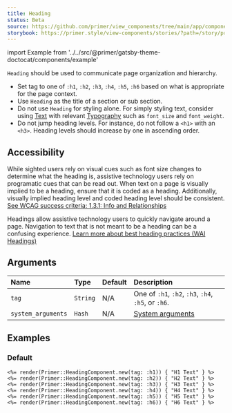 ```yaml
---
title: Heading
status: Beta
source: https://github.com/primer/view_components/tree/main/app/components/primer/heading_component.rb
storybook: https://primer.style/view-components/stories/?path=/story/primer-heading-component
---
```


import Example from '../../src/@primer/gatsby-theme-doctocat/components/example'

<!-- Warning: AUTO-GENERATED file, do not edit. Add code comments to your Ruby instead <3 -->

`Heading` should be used to communicate page organization and hierarchy.

- Set tag to one of `:h1`, `:h2`, `:h3`, `:h4`, `:h5`, `:h6` based on what is appropriate for the page context.
- Use `Heading` as the title of a section or sub section.
- Do not use `Heading` for styling alone. For simply styling text, consider using [Text](/components/text) with relevant [Typography](/system-arguments#typography)
  such as `font_size` and `font_weight`.
- Do not jump heading levels. For instance, do not follow a `<h1>` with an `<h3>`. Heading levels should increase by one in ascending order.

## Accessibility

While sighted users rely on visual cues such as font size changes to determine what the heading is, assistive technology users rely on programatic cues that can be read out.
When text on a page is visually implied to be a heading, ensure that it is coded as a heading. Additionally, visually implied heading level and coded heading level should be
consistent. [See WCAG success criteria: 1.3.1: Info and Relationships](https://www.w3.org/WAI/WCAG21/Understanding/info-and-relationships.html)

Headings allow assistive technology users to quickly navigate around a page. Navigation to text that is not meant to be a heading can be a confusing experience.
[Learn more about best heading practices (WAI Headings)](https://www.w3.org/WAI/tutorials/page-structure/headings/)

## Arguments

| Name | Type | Default | Description |
| :- | :- | :- | :- |
| `tag` | `String` | N/A | One of `:h1`, `:h2`, `:h3`, `:h4`, `:h5`, or `:h6`. |
| `system_arguments` | `Hash` | N/A | [System arguments](/system-arguments) |

## Examples

### Default

<Example src="<h1 data-view-component='true'>H1 Text</h1><h2 data-view-component='true'>H2 Text</h2><h3 data-view-component='true'>H3 Text</h3><h4 data-view-component='true'>H4 Text</h4><h5 data-view-component='true'>H5 Text</h5><h6 data-view-component='true'>H6 Text</h6>" />

```erb
<%= render(Primer::HeadingComponent.new(tag: :h1)) { "H1 Text" } %>
<%= render(Primer::HeadingComponent.new(tag: :h2)) { "H2 Text" } %>
<%= render(Primer::HeadingComponent.new(tag: :h3)) { "H3 Text" } %>
<%= render(Primer::HeadingComponent.new(tag: :h4)) { "H4 Text" } %>
<%= render(Primer::HeadingComponent.new(tag: :h5)) { "H5 Text" } %>
<%= render(Primer::HeadingComponent.new(tag: :h6)) { "H6 Text" } %>
```
